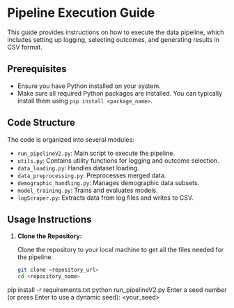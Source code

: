 # Pipeline Execution Guide

This guide provides instructions on how to execute the data pipeline, which includes setting up logging, selecting outcomes, and generating results in CSV format.

## Prerequisites

- Ensure you have Python installed on your system.
- Make sure all required Python packages are installed. You can typically install them using `pip install <package_name>`.

## Code Structure

The code is organized into several modules:

- `run_pipelineV2.py`: Main script to execute the pipeline.
- `utils.py`: Contains utility functions for logging and outcome selection.
- `data_loading.py`: Handles dataset loading.
- `data_preprocessing.py`: Preprocesses merged data.
- `demographic_handling.py`: Manages demographic data subsets.
- `model_training.py`: Trains and evaluates models.
- `logScraper.py`: Extracts data from log files and writes to CSV.

## Usage Instructions

1. **Clone the Repository:**

   Clone the repository to your local machine to get all the files needed for the pipeline.

   ```bash
   git clone <repository_url>
   cd <repository_name>
pip install -r requirements.txt
python run_pipelineV2.py
Enter a seed number (or press Enter to use a dynamic seed): <your_seed>

